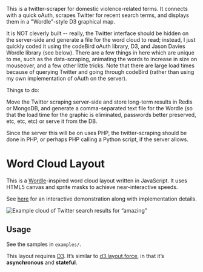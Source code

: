 This is a twitter-scraper for domestic violence-related terms. It connects with a quick oAuth, scrapes Twitter for recent search terms, and displays
them in a "Wordle"-style D3 graphical map.

It is NOT cleverly built -- really, the Twitter interface should be hidden on the server-side and generate a file for the word cloud to read; 
instead, I just quickly coded it using the codeBird oAuth library, D3, and Jason Davies
Wordle library (see below). There are a few things in here which are unique to me, such as the data-scraping, 
animating the words to increase in size on mouseover, and a few other little tricks. Note that there are large load times because of querying
Twitter and going through codeBird (rather than using my own implementation of oAuth on the server).

Things to do:

Move the Twitter scraping server-side and store long-term results in Redis or MongoDB, and generate a comma-separated text file 
for the Wordle (so that the load time for the graphic is eliminated, passwords better preserved, etc, etc, etc) or serve it from the DB.

Since the server this will be on uses PHP, the twitter-scraping should be done in PHP, or perhaps PHP calling a Python script, if the server allows.


# Word Cloud Layout

This is a [Wordle](http://www.wordle.net/)-inspired word cloud layout written
in JavaScript. It uses HTML5 canvas and sprite masks to achieve
near-interactive speeds.

See [here](http://www.jasondavies.com/wordcloud/) for an interactive
demonstration along with implementation details.

![Example cloud of Twitter search results for “amazing”](http://www.jasondavies.com/wordcloud/amazing.png)

## Usage

See the samples in `examples/`.

This layout requires [D3](http://mbostock.github.com/d3/).  It’s similar to
[d3.layout.force](https://github.com/mbostock/d3/wiki/Force-Layout), in that
it’s **asynchronous** and **stateful**.
